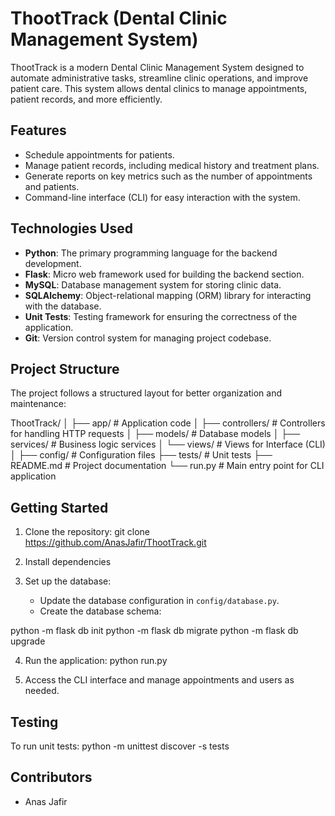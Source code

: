 # ThootTrack (Dental Clinic Management System)

ThootTrack is a modern Dental Clinic Management System designed to automate administrative tasks, streamline clinic operations, and improve patient care. This system allows dental clinics to manage appointments, patient records, and more efficiently.

## Features

- Schedule appointments for patients.
- Manage patient records, including medical history and treatment plans.
- Generate reports on key metrics such as the number of appointments and patients.
- Command-line interface (CLI) for easy interaction with the system.

## Technologies Used

- **Python**: The primary programming language for the backend development.
- **Flask**: Micro web framework used for building the backend section.
- **MySQL**: Database management system for storing clinic data.
- **SQLAlchemy**: Object-relational mapping (ORM) library for interacting with the database.
- **Unit Tests**: Testing framework for ensuring the correctness of the application.
- **Git**: Version control system for managing project codebase.

## Project Structure

The project follows a structured layout for better organization and maintenance:

ThootTrack/
│
├── app/ # Application code
│ ├── controllers/ # Controllers for handling HTTP requests
│ ├── models/ # Database models
│ ├── services/ # Business logic services
│ └── views/ # Views for Interface (CLI)
│
├── config/ # Configuration files
├── tests/ # Unit tests
├── README.md # Project documentation
└── run.py # Main entry point for CLI application


## Getting Started

1. Clone the repository:
git clone https://github.com/AnasJafir/ThootTrack.git

2. Install dependencies


3. Set up the database:

   - Update the database configuration in `config/database.py`.
   - Create the database schema:

python -m flask db init
python -m flask db migrate
python -m flask db upgrade

4. Run the application:
python run.py

5. Access the CLI interface and manage appointments and users as needed.


## Testing

To run unit tests:
python -m unittest discover -s tests


## Contributors

- Anas Jafir
